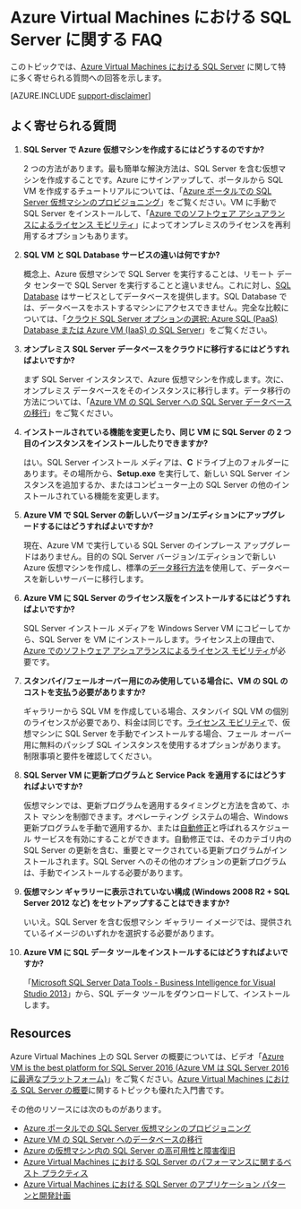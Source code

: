 <properties
	pageTitle="Azure Virtual Machines における SQL Server に関する FAQ | Microsoft Azure"
	description="この記事では、Azure VM で SQL Server を実行することに関してよく寄せられる質問に対する回答を示します。"
	services="virtual-machines-windows"
	documentationCenter=""
	authors="v-shysun"
	manager="felixwu"
	editor=""
	tags="azure-service-management"/>

<tags
	ms.service="virtual-machines-windows"
	ms.devlang="na"
	ms.topic="article"
	ms.tgt_pltfrm="vm-windows-sql-server"
	ms.workload="infrastructure-services"
	ms.date="06/03/2016"
	ms.author="v-shysun"/>

# Azure Virtual Machines における SQL Server に関する FAQ

このトピックでは、[Azure Virtual Machines における SQL Server](https://azure.microsoft.com/services/virtual-machines/sql-server/) に関して特に多く寄せられる質問への回答を示します。

[AZURE.INCLUDE [support-disclaimer](../../includes/support-disclaimer.md)]

## よく寄せられる質問

1. **SQL Server で Azure 仮想マシンを作成するにはどうするのですか?**

	2 つの方法があります。最も簡単な解決方法は、SQL Server を含む仮想マシンを作成することです。Azure にサインアップして、ポータルから SQL VM を作成するチュートリアルについては、「[Azure ポータルでの SQL Server 仮想マシンのプロビジョニング](virtual-machines-windows-portal-sql-server-provision.md)」をご覧ください。VM に手動で SQL Server をインストールして、「[Azure でのソフトウェア アシュアランスによるライセンス モビリティ](https://azure.microsoft.com/pricing/license-mobility/)」によってオンプレミスのライセンスを再利用するオプションもあります。

1. **SQL VM と SQL Database サービスの違いは何ですか?**

	概念上、Azure 仮想マシンで SQL Server を実行することは、リモート データ センターで SQL Server を実行することと違いません。これに対し、[SQL Database](../sql-database/sql-database-technical-overview.md) はサービスとしてデータベースを提供します。SQL Database では、データベースをホストするマシンにアクセスできません。完全な比較については、「[クラウド SQL Server オプションの選択: Azure SQL (PaaS) Database または Azure VM (IaaS) の SQL Server](../sql-database/media/data-management-azure-sql-database-and-sql-server-iaas.md)」をご覧ください。

1. **オンプレミス SQL Server データベースをクラウドに移行するにはどうすればよいですか?**

	まず SQL Server インスタンスで、Azure 仮想マシンを作成します。次に、オンプレミス データベースをそのインスタンスに移行します。データ移行の方法については、「[Azure VM の SQL Server への SQL Server データベースの移行](virtual-machines-windows-migrate-sql.md)」をご覧ください。

2. **インストールされている機能を変更したり、同じ VM に SQL Server の 2 つ目のインスタンスをインストールしたりできますか?**

	はい。SQL Server インストール メディアは、**C** ドライブ上のフォルダーにあります。その場所から、**Setup.exe** を実行して、新しい SQL Server インスタンスを追加するか、またはコンピューター上の SQL Server の他のインストールされている機能を変更します。

3. **Azure VM で SQL Server の新しいバージョン/エディションにアップグレードするにはどうすればよいですか?**

	現在、Azure VM で実行している SQL Server のインプレース アップグレードはありません。目的の SQL Server バージョン/エディションで新しい Azure 仮想マシンを作成し、標準の[データ移行方法](virtual-machines-windows-migrate-sql.md)を使用して、データベースを新しいサーバーに移行します。

4. **Azure VM に SQL Server のライセンス版をインストールするにはどうすればよいですか?**

	SQL Server インストール メディアを Windows Server VM にコピーしてから、SQL Server を VM にインストールします。ライセンス上の理由で、[Azure でのソフトウェア アシュアランスによるライセンス モビリティ](https://azure.microsoft.com/pricing/license-mobility/)が必要です。

5. **スタンバイ/フェールオーバー用にのみ使用している場合に、VM の SQL のコストを支払う必要がありますか?**

	ギャラリーから SQL VM を作成している場合、スタンバイ SQL VM の個別のライセンスが必要であり、料金は同じです。[ライセンス モビリティ](https://azure.microsoft.com/pricing/license-mobility/)で、仮想マシンに SQL Server を手動でインストールする場合、フェール オーバー用に無料のパッシブ SQL インスタンスを使用するオプションがあります。制限事項と要件を確認してください。

6. **SQL Server VM に更新プログラムと Service Pack を適用するにはどうすればよいですか?**

	仮想マシンでは、更新プログラムを適用するタイミングと方法を含めて、ホスト マシンを制御できます。オペレーティング システムの場合、Windows 更新プログラムを手動で適用するか、または[自動修正](virtual-machines-windows-classic-sql-automated-patching.md)と呼ばれるスケジュール サービスを有効にすることができます。自動修正では、そのカテゴリ内の SQL Server の更新を含む、重要とマークされている更新プログラムがインストールされます。SQL Server へのその他のオプションの更新プログラムは、手動でインストールする必要があります。

7. **仮想マシン ギャラリーに表示されていない構成 (Windows 2008 R2 + SQL Server 2012 など) をセットアップすることはできますか?**

	いいえ。SQL Server を含む仮想マシン ギャラリー イメージでは、提供されているイメージのいずれかを選択する必要があります。

9. **Azure VM に SQL データ ツールをインストールするにはどうすればよいですか?**

	「[Microsoft SQL Server Data Tools - Business Intelligence for Visual Studio 2013](https://www.microsoft.com/ja-JP/download/details.aspx?id=42313)」から、SQL データ ツールをダウンロードして、インストールします。

## Resources

Azure Virtual Machines 上の SQL Server の概要については、ビデオ「[Azure VM is the best platform for SQL Server 2016 (Azure VM は SQL Server 2016 に最適なプラットフォーム)](https://channel9.msdn.com/Events/DataDriven/SQLServer2016/Azure-VM-is-the-best-platform-for-SQL-Server-2016)」をご覧ください。[Azure Virtual Machines における SQL Server の概要](virtual-machines-windows-sql-server-iaas-overview.md)に関するトピックも優れた入門書です。

その他のリソースには次のものがあります。

- [Azure ポータルでの SQL Server 仮想マシンのプロビジョニング](virtual-machines-windows-portal-sql-server-provision.md)
- [Azure VM の SQL Server へのデータベースの移行](virtual-machines-windows-migrate-sql.md)
- [Azure の仮想マシン内の SQL Server の高可用性と障害復旧](virtual-machines-windows-sql-high-availability-dr.md)
- [Azure Virtual Machines における SQL Server のパフォーマンスに関するベスト プラクティス](virtual-machines-windows-sql-performance.md)
- [Azure Virtual Machines における SQL Server のアプリケーション パターンと開発計画](virtual-machines-windows-sql-server-app-patterns-dev-strategies.md)

<!---HONumber=AcomDC_0608_2016-->